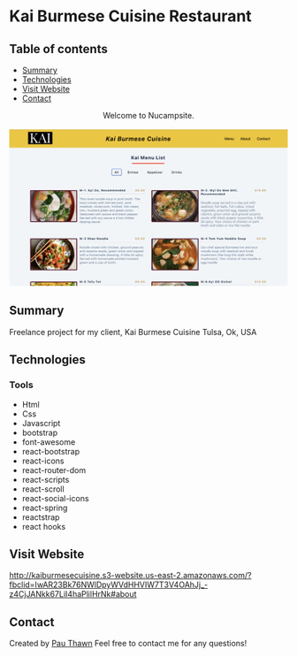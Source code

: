 # Kai Burmese Cuisine Restaurant
## Table of contents
* [Summary](#summary)
* [Technologies](#technologies)
* [Visit Website](#visit-website)
* [Contact](#contact)



<div align="center">Welcome to Nucampsite. </div>
<br/>
<div align="center">
<kbd>
<img src="./kai.png">
</kbd>
</div>



## Summary
Freelance project for my client, Kai Burmese Cuisine Tulsa, Ok, USA
## Technologies

### Tools 
* Html
* Css
* Javascript
* bootstrap
* font-awesome
* react-bootstrap
* react-icons
* react-router-dom
* react-scripts
* react-scroll
* react-social-icons
* react-spring
* reactstrap
* react hooks


## Visit Website
http://kaiburmesecuisine.s3-website.us-east-2.amazonaws.com/?fbclid=IwAR23Bk76NWlDpyWVdHHVIW7T3V4OAhJj_-z4CjJANkk67LiI4haPlilHrNk#about

## Contact
Created by [Pau Thawn](https://www.linkedin.com/in/pau-thawn) 
Feel free to contact me for any questions! 

